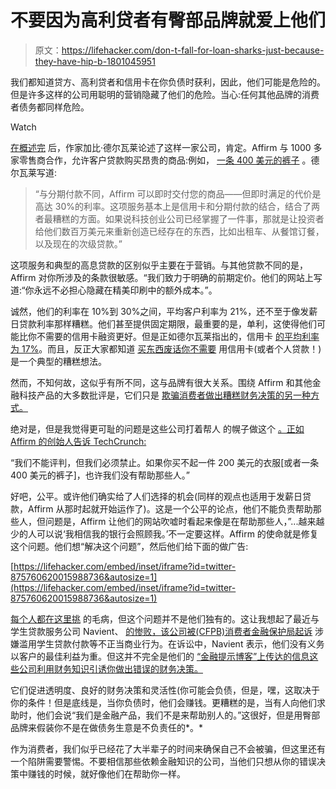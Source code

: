 # 不要因为高利贷者有臀部品牌就爱上他们

> 原文：<https://lifehacker.com/don-t-fall-for-loan-sharks-just-because-they-have-hip-b-1801045951>

我们都知道贷方、高利贷者和信用卡在你负债时获利，因此，他们可能是危险的。但是许多这样的公司用聪明的营销隐藏了他们的危险。当心:任何其他品牌的消费者债务都同样危险。

Watch

[在概述完](https://theoutline.com/post/2160/affirm-subprime-loans-predatory-lending) 后，作家加比·德尔瓦莱论述了这样一家公司，肯定。Affirm 与 1000 多家零售商合作，允许客户贷款购买昂贵的商品:例如， [一条 400 美元的裤子](https://twitter.com/susie_c/status/875760620015988736/photo/1?ref_src=twsrc%5Etfw&ref_url=https%3A%2F%2Ftechcrunch.com%2F2017%2F07%2F20%2Faffirm-now-has-1000-retail-partners%2F) 。德尔瓦莱写道:

> “与分期付款不同，Affirm 可以即时交付您的商品——但即时满足的代价是高达 30%的利率。这项服务基本上是信用卡和分期付款的结合，结合了两者最糟糕的方面。如果说科技创业公司已经掌握了一件事，那就是让投资者给他们数百万美元来重新创造已经存在的东西，比如出租车、从餐馆订餐，以及现在的次级贷款。”

这项服务和典型的高息贷款的区别似乎主要在于营销。与其他贷款不同的是，Affirm 对你所涉及的条款很敏感。“我们致力于明确的前期定价。他们的网站上写道:“你永远不必担心隐藏在精美印刷中的额外成本。”。

诚然，他们的利率在 10%到 30%之间，平均客户利率为 21%，还不至于像发薪日贷款利率那样糟糕。他们甚至提供固定期限，最重要的是，单利，这使得他们可能比你不需要的信用卡融资更好。但是正如德尔瓦莱指出的，信用卡 [的平均利率为 17%](http://www.bankrate.com/finance/credit-cards/current-interest-rates.aspx)。而且，反正大家都知道 [买东西废话你不需要](https://lifehacker.com/how-to-program-your-mind-to-stop-buying-crap-you-don-t-1690268064) 用信用卡(或者个人贷款！)是一个典型的糟糕想法。

然而，不知何故，这似乎有所不同，这与品牌有很大关系。围绕 Affirm 和其他金融科技产品的大多数批评是，它们只是 [欺骗消费者做出糟糕财务决策的另一种方式。](https://venturebeat.com/2015/05/08/lending-startup-affirm-may-be-popular-but-its-loans-are-a-problem/)

绝对是，但是我觉得更可耻的问题是这些公司打着帮人 的幌子做这个 [。正如](http://twocents.lifehacker.com/dont-take-money-advice-from-companies-that-profit-when-1794513890) [Affirm 的创始人告诉 TechCrunch:](https://techcrunch.com/2017/07/20/affirm-now-has-1000-retail-partners/)

“我们不能评判，但我们必须禁止。如果你买不起一件 200 美元的衣服[或者一条 400 美元的裤子]，也许我们没有帮助那些人。”

好吧，公平。或许他们确实给了人们选择的机会(同样的观点也适用于发薪日贷款，Affirm 从那时起就开始运作了)。这是一个公平的论点，他们不能负责帮助那些人，但问题是，Affirm 让他们的网站吹嘘时看起来像是在帮助那些人，”...越来越少的人可以说‘我相信我的银行会照顾我。’不一定要这样。Affirm 的使命就是修复这个问题。他们想“解决这个问题”，然后他们给下面的做广告:

 [https://lifehacker.com/embed/inset/iframe?id=twitter-875760620015988736&autosize=1](https://lifehacker.com/embed/inset/iframe?id=twitter-875760620015988736&autosize=1) 

[每个人都在这里挑](http://www.marketwatch.com/story/millennials-are-financing-everything-from-bed-sheets-to-concert-tickets-2017-08-14) 的毛病，但这个问题并不是他们独有的。这让我想起了最近与学生贷款服务公司 Navient、 [的惨败，该公司被(CFPB)消费者金融保护局起诉](http://twocents.lifehacker.com/what-to-do-about-the-worsening-student-loan-debt-situat-1794054841) 涉嫌滥用学生贷款付款等不正当商业行为。在诉讼中，Navient 表示，他们没有义务以客户的最佳利益为重。但这并不完全是他们的 [“金融提示博客”上传达的信息这些公司利用财务知识引诱你做出错误的财务决策。](https://www.navient.com/loan-customers/money-and-finances/financial-tips-blog/)

它们促进透明度、良好的财务决策和灵活性(你可能会负债，但是，嘿，这取决于你的条件！但是底线是，当你负债时，他们会赚钱。更糟糕的是，当有人向他们求助时，他们会说“我们是金融产品，我们不是来帮助别人的。”这很好，但是用臀部品牌来假装你不是在做债务生意是不负责任的*。*

作为消费者，我们似乎已经花了大半辈子的时间来确保自己不会被骗，但这里还有一个陷阱需要警惕。不要相信那些依赖金融知识的公司，当他们只想从你的错误决策中赚钱的时候，就好像他们在帮助你一样。